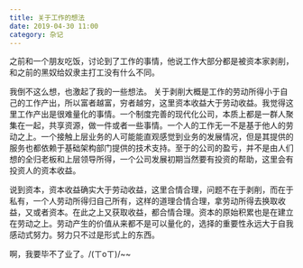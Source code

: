 ```yaml
---
title: 关于工作的想法
date: 2019-04-30 11:00
category: 杂记
---
```


之前和一个朋友吃饭，讨论到了工作的事情，他说工作大部分都是被资本家剥削，和之前的黑奴给奴隶主打工没有什么不同。

我倒不这么想，也激起了我的一些想法。
关于剥削大概是工作的劳动所得小于自己的工作产出，所以富者越富，穷者越穷，这里资本收益大于劳动收益。我觉得这里工作产出是很难量化的事情。一个制度完善的现代化公司，本质上都是一群人聚集在一起，共享资源，做一件或者一些事情。一个人的工作无一不是基于他人的劳动之上。一个接触上层业务的人可能能直观感觉到业务的发展情况，但是其提供的服务也都依赖于基础架构部门提供的技术支持。至于的公司的盈亏，并不是由人们想的全归老板和上层领导所得，一个公司发展初期当然要有投资的帮助，这里会有投资人的资本收益。

说到资本，资本收益确实大于劳动收益，这里合情合理，问题不在于剥削，而在于私有，一个人劳动所得归自己所有，这样的道理合情合理，拿劳动所得去换取收益，又或者资本。在此之上又获取收益，都合情合理。资本的原始积累也是在建立在劳动之上。劳动产生的价值从来都不是可以量化的，选择的重要性永远大于自我感动式努力。努力只不过是形式上的东西。

啊，我要毕不了业了。/(ㄒoㄒ)/~~